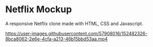 # Netflix Mockup

A responsive Netflix clone made with HTML, CSS and Javascript.

https://user-images.githubusercontent.com/57908016/152482326-8bca8062-2e6e-4cfa-a213-46b15bbd53aa.mp4




